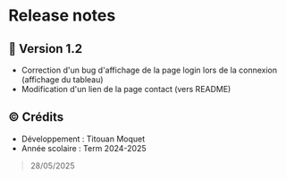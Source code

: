 
# Release notes

## 💾​ Version 1.2

- Correction d'un bug d'affichage de la page login lors de la connexion (affichage du tableau)
- Modification d'un lien de la page contact (vers README)

## ©️ Crédits
- Développement : Titouan Moquet 
- Année scolaire : Term 2024-2025

> 28/05/2025